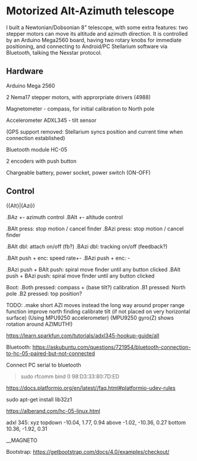# Motorized Alt-Azimuth telescope

I built a Newtonian/Dobsonian 8" telescope, with some extra features: two stepper motors can move its altitude and azimuth direction. 
It is controlled by an Arduino Mega2560 board, having two rotary knobs for immediate positioning, and connecting to Android/PC Stellarium software via Bluetooth, talking the Nexstar protocol. 

## Hardware

Arduino Mega 2560

2 Nema17 stepper motors, with approrpriate drivers (4988)

Magnetometer - compass, for initial calibration to North pole

Accelerometer ADXL345 - tilt sensor

(GPS support removed: Stellarium syncs position and current time when connection established)

Bluetooth module HC-05

2 encoders with push button

Chargeable battery, power socket, power switch (ON-OFF)

## Control

({Alt}|{Azi})

.BAz +- azimuth control
.BAlt +- altitude control

.BAlt press: stop motion / cancel finder
.BAzi press: stop motion / cancel finder

.BAlt dbl: attach on/off (fb?)
.BAzi dbl: tracking on/off (feedback?)

.BAlt push + enc: speed rate+-
.BAzi push + enc: -

.BAzi push + BAlt push: spiral move finder until any button clicked
.BAlt push + BAzi push: spiral move finder until any button clicked

Boot:
.Both pressed: compass + (base tilt?) calibration
.B1 pressed: North pole
.B2 pressed: top position?

TODO:
.make short AZI moves instead the long way around
proper range function
improve north finding
calibrate tilt (if not placed on very horizontal surface) (Using MPU9250 accelerometer) (MPU9250 gyro(Z) shows rotation around AZIMUTH!)


https://learn.sparkfun.com/tutorials/adxl345-hookup-guide/all

Bluetooth: https://askubuntu.com/questions/721954/bluetooth-connection-to-hc-05-paired-but-not-connected 

Connect PC serial to bluetooth

> sudo rfcomm bind 0 98:D3:33:80:7D:ED

https://docs.platformio.org/en/latest//faq.html#platformio-udev-rules

sudo apt-get install lib32z1

https://alberand.com/hc-05-linux.html

adxl 345: xyz 
topdown -10.04, 1.77, 0.94
above -1.02, -10.36, 0.27
bottom 10.36, -1.92, 0.31

__MAGNETO

Bootstrap: 
https://getbootstrap.com/docs/4.0/examples/checkout/


